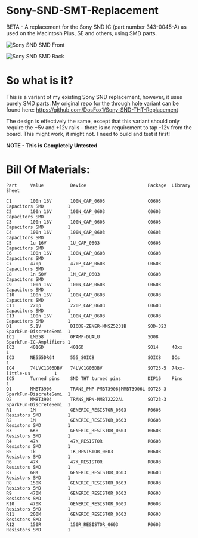 # Sony-SND-SMT-Replacement
BETA -
A replacement for the Sony SND IC (part number 343-0045-A) as used on the Macintosh Plus, SE and others, using SMD parts.

![Sony SND SMD Front](https://github.com/user-attachments/assets/a9366a45-02f2-4450-8ef1-25b19c2cc6e2)


![Sony SND SMD Back](https://github.com/user-attachments/assets/6860037d-bd89-46c1-ab46-15233396dfbb)

# So what is it?
This is a variant of my existing Sony SND replacement, however, it uses purely SMD parts. 
My original repo for the through hole variant can be found here:
https://github.com/DosFox1/Sony-SND-THT-Replacement

The design is effectively the same, except that this variant should only require the +5v and +12v rails - there is no requirement to tap -12v from the board. 
This might work, it might not. I need to build and test it first!

**NOTE - This is Completely Untested**
# Bill Of Materials:
```blocks
Part     Value          Device                       Package  Library                Sheet

C1       100n 16V       100N_CAP_0603                C0603    Capacitors SMD         1
C2       100n 16V       100N_CAP_0603                C0603    Capacitors SMD         1
C3       100n 16V       100N_CAP_0603                C0603    Capacitors SMD         1
C4       100n 16V       100N_CAP_0603                C0603    Capacitors SMD         1
C5       1u 16V         1U_CAP_0603                  C0603    Capacitors SMD         1
C6       100n 16V       100N_CAP_0603                C0603    Capacitors SMD         1
C7       470p           470P_CAP_0603                C0603    Capacitors SMD         1
C8       1n 50V         1N_CAP_0603                  C0603    Capacitors SMD         1
C9       100n 16V       100N_CAP_0603                C0603    Capacitors SMD         1
C10      100n 16V       100N_CAP_0603                C0603    Capacitors SMD         1
C11      220p           220P_CAP_0603                C0603    Capacitors SMD         1
C13      100n 16V       100N_CAP_0603                C0603    Capacitors SMD         1
D1       5.1V           DIODE-ZENER-MMSZ5231B        SOD-323  SparkFun-DiscreteSemi  1
IC1      LM358          OPAMP-DUALU                  SO08     SparkFun-IC-Amplifiers 1
IC2      4016D          4016D                        SO14     40xx                   1
IC3      NE555DRG4      555_SOIC8                    SOIC8    ICs                    1
IC4      74LVC1G06DBV   74LVC1G06DBV                 SOT23-5  74xx-little-us         1
IC5      Turned pins    SND THT turned pins          DIP16    Pins                   1
Q1       MMBT3906       TRANS_PNP-PMBT3906|MMBT3906L SOT23-3  SparkFun-DiscreteSemi  1
Q2       MMBT3904       TRANS_NPN-MMBT2222AL         SOT23-3  SparkFun-DiscreteSemi  1
R1       1M             GENERIC_RESISTOR_0603        R0603    Resistors SMD          1
R2       1M             GENERIC_RESISTOR_0603        R0603    Resistors SMD          1
R3       6K8            GENERIC_RESISTOR_0603        R0603    Resistors SMD          1
R4       47K            47K_RESISTOR                 R0603    Resistors SMD          1
R5       1k             1K_RESISTOR_0603             R0603    Resistors SMD          1
R6       47K            47K_RESISTOR                 R0603    Resistors SMD          1
R7       68K            GENERIC_RESISTOR_0603        R0603    Resistors SMD          1
R8       150K           GENERIC_RESISTOR_0603        R0603    Resistors SMD          1
R9       470K           GENERIC_RESISTOR_0603        R0603    Resistors SMD          1
R10      470K           GENERIC_RESISTOR_0603        R0603    Resistors SMD          1
R11      200K           GENERIC_RESISTOR_0603        R0603    Resistors SMD          1
R12      150R           150R_RESISTOR_0603           R0603    Resistors SMD          1
```
